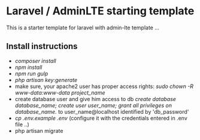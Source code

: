 # Laravel / AdminLTE starting template

This is a starter template for laravel with admin-lte template ...

## Install instructions

- *composer install*
- *npm install*
- *npm run gulp*
- *php artisan key:generate*
- make sure, your apache2 user has proper access rights:
    *sudo chown -R www-data:www-data project_name*
- create database user and give him access to db
    *create database database_name;*
    *create user user_name;*
    *grant all privileges on database_name.* to user_name@localhost identified by 'db_password'
- *cp .env.example .env* (configure it with the credentials entered in .env file ..)
- php artisan migrate

